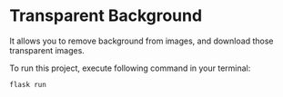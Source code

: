 # Transparent Background

It allows you to remove background from images, and download those transparent images. 

To run this project, execute following command in your terminal:
```
flask run
```